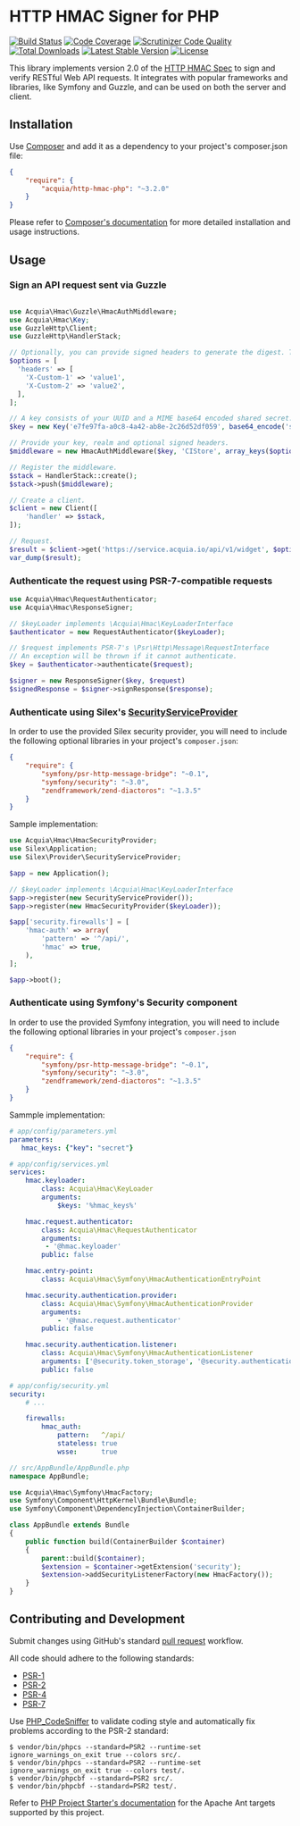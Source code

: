 # HTTP HMAC Signer for PHP

[![Build Status](https://travis-ci.org/acquia/http-hmac-php.svg)](https://travis-ci.org/acquia/http-hmac-php)
[![Code Coverage](https://scrutinizer-ci.com/g/acquia/http-hmac-php/badges/coverage.png?b=master)](https://scrutinizer-ci.com/g/acquia/http-hmac-php/?branch=master)
[![Scrutinizer Code Quality](https://scrutinizer-ci.com/g/acquia/http-hmac-php/badges/quality-score.png?b=master)](https://scrutinizer-ci.com/g/acquia/http-hmac-php/?branch=master)
[![Total Downloads](https://poser.pugx.org/acquia/http-hmac-php/downloads)](https://packagist.org/packages/acquia/http-hmac-php)
[![Latest Stable Version](https://poser.pugx.org/acquia/http-hmac-php/v/stable.svg)](https://packagist.org/packages/acquia/http-hmac-php)
[![License](https://poser.pugx.org/acquia/http-hmac-php/license.svg)](https://packagist.org/packages/acquia/http-hmac-php)

This library implements version 2.0 of the [HTTP HMAC Spec](https://github.com/acquia/http-hmac-spec/tree/2.0) to sign and verify RESTful Web API requests. It integrates with popular frameworks and libraries, like Symfony and Guzzle, and can be used on both the server and client.

## Installation

Use [Composer](http://getcomposer.org) and add it as a dependency to your project's composer.json file:

```json
{
    "require": {
        "acquia/http-hmac-php": "~3.2.0"
    }
}
```

Please refer to [Composer's documentation](https://github.com/composer/composer/blob/master/doc/00-intro.md#introduction) for more detailed installation and usage instructions.

## Usage

### Sign an API request sent via Guzzle

```php

use Acquia\Hmac\Guzzle\HmacAuthMiddleware;
use Acquia\Hmac\Key;
use GuzzleHttp\Client;
use GuzzleHttp\HandlerStack;

// Optionally, you can provide signed headers to generate the digest. The header keys need to be provided to the middleware below.
$options = [
  'headers' => [
    'X-Custom-1' => 'value1',
    'X-Custom-2' => 'value2',
  ],
];

// A key consists of your UUID and a MIME base64 encoded shared secret.
$key = new Key('e7fe97fa-a0c8-4a42-ab8e-2c26d52df059', base64_encode('secret'));

// Provide your key, realm and optional signed headers.
$middleware = new HmacAuthMiddleware($key, 'CIStore', array_keys($options['headers']));

// Register the middleware.
$stack = HandlerStack::create();
$stack->push($middleware);

// Create a client.
$client = new Client([
    'handler' => $stack,
]);

// Request.
$result = $client->get('https://service.acquia.io/api/v1/widget', $options);
var_dump($result);
```

### Authenticate the request using PSR-7-compatible requests

```php
use Acquia\Hmac\RequestAuthenticator;
use Acquia\Hmac\ResponseSigner;

// $keyLoader implements \Acquia\Hmac\KeyLoaderInterface
$authenticator = new RequestAuthenticator($keyLoader);

// $request implements PSR-7's \Psr\Http\Message\RequestInterface
// An exception will be thrown if it cannot authenticate.
$key = $authenticator->authenticate($request);

$signer = new ResponseSigner($key, $request)
$signedResponse = $signer->signResponse($response);
```

### Authenticate using Silex's [SecurityServiceProvider](http://silex.sensiolabs.org/doc/providers/security.html)

In order to use the provided Silex security provider, you will need to include the following optional libraries in your project's `composer.json`:

```json
{
    "require": {
        "symfony/psr-http-message-bridge": "~0.1",
        "symfony/security": "~3.0",
        "zendframework/zend-diactoros": "~1.3.5"
    }
}
```

Sample implementation:

```php
use Acquia\Hmac\HmacSecurityProvider;
use Silex\Application;
use Silex\Provider\SecurityServiceProvider;

$app = new Application();

// $keyLoader implements \Acquia\Hmac\KeyLoaderInterface
$app->register(new SecurityServiceProvider());
$app->register(new HmacSecurityProvider($keyLoader));

$app['security.firewalls'] = [
    'hmac-auth' => array(
        'pattern' => '^/api/',
        'hmac' => true,
    ),
];

$app->boot();
```

### Authenticate using Symfony's Security component

In order to use the provided Symfony integration, you will need to include the following optional libraries in your project's `composer.json`

```json
{
    "require": {
        "symfony/psr-http-message-bridge": "~0.1",
        "symfony/security": "~3.0",
        "zendframework/zend-diactoros": "~1.3.5"
    }
}
```

Sammple implementation:

```yaml
# app/config/parameters.yml
parameters:
   hmac_keys: {"key": "secret"}

# app/config/services.yml
services:
    hmac.keyloader:
        class: Acquia\Hmac\KeyLoader
        arguments:
            $keys: '%hmac_keys%'

    hmac.request.authenticator:
        class: Acquia\Hmac\RequestAuthenticator
        arguments:
         - '@hmac.keyloader'
        public: false

    hmac.entry-point:
        class: Acquia\Hmac\Symfony\HmacAuthenticationEntryPoint

    hmac.security.authentication.provider:
        class: Acquia\Hmac\Symfony\HmacAuthenticationProvider
        arguments:
            - '@hmac.request.authenticator'
        public: false

    hmac.security.authentication.listener:
        class: Acquia\Hmac\Symfony\HmacAuthenticationListener
        arguments: ['@security.token_storage', '@security.authentication.manager', '@hmac.entry-point']
        public: false

# app/config/security.yml
security:
    # ...

    firewalls:
        hmac_auth:
            pattern:   ^/api/
            stateless: true
            wsse:      true
```

```php
// src/AppBundle/AppBundle.php
namespace AppBundle;

use Acquia\Hmac\Symfony\HmacFactory;
use Symfony\Component\HttpKernel\Bundle\Bundle;
use Symfony\Component\DependencyInjection\ContainerBuilder;

class AppBundle extends Bundle
{
    public function build(ContainerBuilder $container)
    {
        parent::build($container);
        $extension = $container->getExtension('security');
        $extension->addSecurityListenerFactory(new HmacFactory());
    }
}
```

## Contributing and Development

Submit changes using GitHub's standard [pull request](https://help.github.com/articles/using-pull-requests) workflow.

All code should adhere to the following standards:

* [PSR-1](https://github.com/php-fig/fig-standards/blob/master/accepted/PSR-1-basic-coding-standard.md)
* [PSR-2](https://github.com/php-fig/fig-standards/blob/master/accepted/PSR-2-coding-style-guide.md)
* [PSR-4](https://github.com/php-fig/fig-standards/blob/master/accepted/PSR-4-autoloader.md)
* [PSR-7](https://github.com/php-fig/fig-standards/blob/master/accepted/PSR-7-http-message.md)

Use [PHP_CodeSniffer](https://github.com/squizlabs/php_codesniffer) to validate coding style and automatically fix problems according to the PSR-2 standard:
```
$ vendor/bin/phpcs --standard=PSR2 --runtime-set ignore_warnings_on_exit true --colors src/.
$ vendor/bin/phpcs --standard=PSR2 --runtime-set ignore_warnings_on_exit true --colors test/.
$ vendor/bin/phpcbf --standard=PSR2 src/.
$ vendor/bin/phpcbf --standard=PSR2 test/.
```

Refer to [PHP Project Starter's documentation](https://github.com/cpliakas/php-project-starter#using-apache-ant)
for the Apache Ant targets supported by this project.

